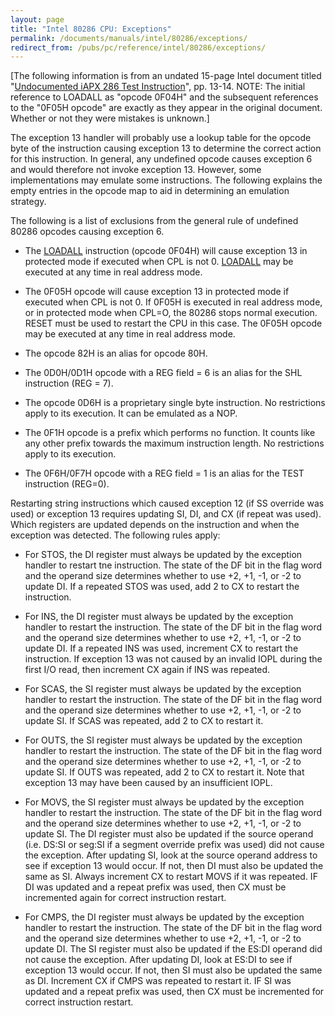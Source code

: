 ```yaml
---
layout: page
title: "Intel 80286 CPU: Exceptions"
permalink: /documents/manuals/intel/80286/exceptions/
redirect_from: /pubs/pc/reference/intel/80286/exceptions/
---
```


[The following information is from an undated 15-page Intel document titled "[Undocumented iAPX 286 Test Instruction](/documents/manuals/intel/80286/files/80286--LOADALL.pdf#page=13)", pp. 13-14.
NOTE: The initial reference to LOADALL as "opcode 0F04H" and the subsequent references to the "0F05H opcode" are exactly
as they appear in the original document. Whether or not they were mistakes is unknown.]

The exception 13 handler will probably use a lookup table for the opcode byte of the instruction causing exception
13 to determine the correct action for this instruction. In general, any undefined opcode causes exception 6 and
would therefore not invoke exception 13. However, some implementations may emulate some instructions. The following
explains the empty entries in the opcode map to aid in determining an emulation strategy.

The following is a list of exclusions from the general rule of undefined 80286 opcodes causing exception 6.

 * The [LOADALL](../loadall/) instruction (opcode 0F04H) will cause exception 13 in protected mode if executed when
 CPL is not 0. [LOADALL](../loadall/) may be executed at any time in real address mode.
 
 * The 0F05H opcode will cause exception 13 in protected mode if executed when CPL is not 0. If 0F05H is executed
 in real address mode, or in protected mode when CPL=O, the 80286 stops normal execution. RESET must be used to
 restart the CPU in this case. The 0F05H opcode may be executed at any time in real address mode.
 
 * The opcode 82H is an alias for opcode 80H.
 
 * The 0D0H/0D1H opcode with a REG field = 6 is an alias for the SHL instruction (REG = 7).
 
 * The opcode 0D6H is a proprietary single byte instruction. No restrictions apply to its execution.
 It can be emulated as a NOP.

 * The 0F1H opcode is a prefix which performs no function. It counts like any other prefix towards the maximum
 instruction length. No restrictions apply to its execution.
   
 * The 0F6H/0F7H opcode with a REG field = 1 is an alias for the TEST instruction (REG=0).

Restarting string instructions which caused exception 12 (if SS override was used) or exception 13 requires updating
SI, DI, and CX (if repeat was used). Which registers are updated depends on the instruction and when the exception was
detected. The following rules apply:

 * For STOS, the DI register must always be updated by the exception handler to restart tne instruction.
 The state of the DF bit in the flag word and the operand size determines whether to use +2, +1, -1, or -2 to
 update DI. If a repeated STOS was used, add 2 to CX to restart the instruction.
 
 * For INS, the DI register must always be updated by the exception handler to restart the instruction. The state
 of the DF bit in the flag word and the operand size determines whether to use +2, +1, -1, or -2 to update DI.
 If a repeated INS was used, increment CX to restart the instruction. If exception 13 was not caused by an invalid
 IOPL during the first I/O read, then increment CX again if INS was repeated.
    
 * For SCAS, the SI register must always be updated by the exception handler to restart the instruction.
 The state of the DF bit in the flag word and the operand size determines whether to use +2, +1, -1, or -2 to
 update SI. If SCAS was repeated, add 2 to CX to restart it.
 
 * For OUTS, the SI register must always be updated by the exception handler to restart the instruction. The state
 of the DF bit in the flag word and the operand size determines whether to use +2, +1, -1, or -2 to update SI.
 If OUTS was repeated, add 2 to CX to restart it. Note that exception 13 may have been caused by an insufficient IOPL.
    
 * For MOVS, the SI register must always be updated by the exception handler to restart the instruction. The state
 of the DF bit in the flag word and the operand size determines whether to use +2, +1, -1, or -2 to update SI.
 The DI register must also be updated if the source operand (i.e. DS:SI or seg:SI if a segment override prefix was
 used) did not cause the exception. After updating SI, look at the source operand address to see if exception 13
 would occur. If not, then DI must also be updated the same as SI. Always increment CX to restart MOVS if it was
 repeated. IF DI was updated and a repeat prefix was used, then CX must be incremented again for correct instruction
 restart.
    
 * For CMPS, the DI register must always be updated by the exception handler to restart the instruction. The state
 of the DF bit in the flag word and the operand size determines whether to use +2, +1, -1, or -2 to update DI.
 The SI register must also be updated if the ES:DI operand did not cause the exception. After updating DI, look at
 ES:DI to see if exception 13 would occur. If not, then SI must also be updated the same as DI. Increment CX if
 CMPS was repeated to restart it. IF SI was updated and a repeat prefix was used, then CX must be incremented for
 correct instruction restart.
